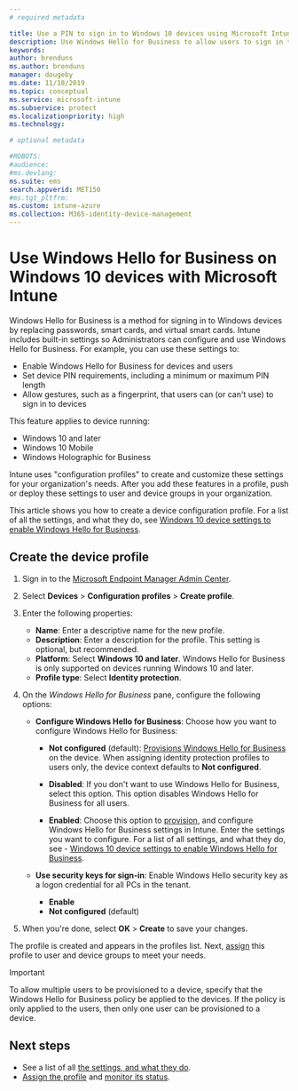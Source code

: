 ```yaml
---
# required metadata

title: Use a PIN to sign in to Windows 10 devices using Microsoft Intune - Azure | Microsoft Docs
description: Use Windows Hello for Business to allow users to sign in to devices using a PIN, a fingerprint, and more. Create an identity protection configuration profile in Intune for Windows 10 devices with these settings, and assign the profile to user groups and device groups.
keywords:
author: brenduns
ms.author: brenduns
manager: dougeby
ms.date: 11/18/2019
ms.topic: conceptual
ms.service: microsoft-intune
ms.subservice: protect
ms.localizationpriority: high
ms.technology:

# optional metadata

#ROBOTS:
#audience:
#ms.devlang:
ms.suite: ems
search.appverid: MET150
#ms.tgt_pltfrm:
ms.custom: intune-azure
ms.collection: M365-identity-device-management
---
```


# Use Windows Hello for Business on Windows 10 devices with Microsoft Intune

Windows Hello for Business is a method for signing in to Windows devices by replacing passwords, smart cards, and virtual smart cards. Intune includes built-in settings so Administrators can configure and use Windows Hello for Business. For example, you can use these settings to:

- Enable Windows Hello for Business for devices and users
- Set device PIN requirements, including a minimum or maximum PIN length
- Allow gestures, such as a fingerprint, that users can (or can't use) to sign in to devices

This feature applies to device running:

- Windows 10 and later
- Windows 10 Mobile
- Windows Holographic for Business

Intune uses "configuration profiles" to create and customize these settings for your organization's needs. After you add these features in a profile, push or deploy these settings to user and device groups in your organization.

This article shows you how to create a device configuration profile. For a list of all the settings, and what they do, see [Windows 10 device settings to enable Windows Hello for Business](identity-protection-windows-settings.md).

## Create the device profile

1. Sign in to the [Microsoft Endpoint Manager Admin Center](https://go.microsoft.com/fwlink/?linkid=2109431).

2. Select **Devices** > **Configuration profiles** > **Create profile**.

3. Enter the following properties:

   - **Name**: Enter a descriptive name for the new profile.
   - **Description**: Enter a description for the profile. This setting is optional, but recommended.
   - **Platform**: Select **Windows 10 and later**. Windows Hello for Business is only supported on devices running Windows 10 and later.
   - **Profile type**: Select **Identity protection**.

4. On the *Windows Hello for Business* pane, configure the following options:

   - **Configure Windows Hello for Business**: Choose how you want to configure Windows Hello for Business:

     - **Not configured** (default): [Provisions Windows Hello for Business](https://docs.microsoft.com/windows/security/identity-protection/hello-for-business/hello-how-it-works-provisioning) on the device. When assigning identity protection profiles to users only, the device context defaults to **Not configured**.

     - **Disabled**: If you don't want to use Windows Hello for Business, select this option. This option disables Windows Hello for Business for all users.

     - **Enabled**: Choose this option to [provision](https://docs.microsoft.com/windows/security/identity-protection/hello-for-business/hello-how-it-works-provisioning), and configure Windows Hello for Business settings in Intune. Enter the settings you want to configure. For a list of all settings, and what they do, see - [Windows 10 device settings to enable Windows Hello for Business](identity-protection-windows-settings.md).

   - **Use security keys for sign-in**: Enable Windows Hello security key as a logon credential for all PCs in the tenant.

     - **Enable**
     - **Not configured**  (default)

5. When you're done, select **OK** > **Create** to save your changes.

The profile is created and appears in the profiles list. Next, [assign](../configuration/device-profile-assign.md) this profile to user and device groups to meet your needs.

> [!IMPORTANT]
> To allow multiple users to be provisioned to a device, specify that the Windows Hello for Business policy be applied to the devices. If the policy is only applied to the users, then only one user can be provisioned to a device.

<!--  Removing image as part of design review; retaining source until we known the disposition.

## Example of device restriction settings

In this high-level example, you'll create a device restriction policy that blocks the use of the built-in camera app on Android devices.

![How to disable the camera on Android devices](./media/identity-protection-configure/disable-android-camera.png)

-->

## Next steps

- See a list of all [the settings, and what they do](identity-protection-windows-settings.md).
- [Assign the profile](../configuration/device-profile-assign.md) and [monitor its status](../configuration/device-profile-monitor.md).
